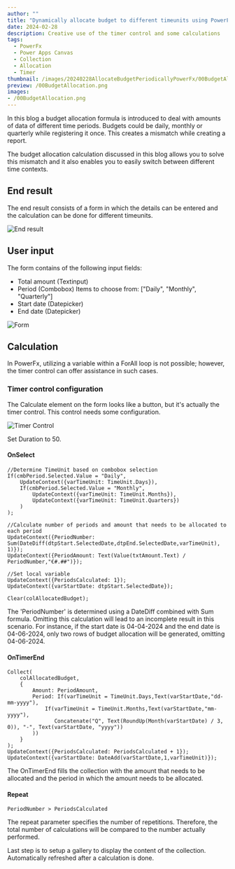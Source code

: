 ```yaml
---
author: ""
title: "Dynamically allocate budget to different timeunits using PowerFx"
date: 2024-02-28
description: Creative use of the timer control and some calculations
tags:
  - PowerFx
  - Power Apps Canvas
  - Collection
  - Allocation
  - Timer 
thumbnail: /images/20240228AllocateBudgetPeriodicallyPowerFx/00BudgetAllocation.png
preview: /00BudgetAllocation.png
images: 
- /00BudgetAllocation.png
---
```



In this blog a budget allocation formula is introduced to deal with amounts of data of different time periods. Budgets could be daily, monthly or quarterly while registering it once. This creates a mismatch while creating a report.

The budget allocation calculation discussed in this blog allows you to solve this mismatch and it also enables you to easily switch between different time contexts.

## End result
The end result consists of a form in which the details can be entered and the calculation can be done for different timeunits.

![End result](/images/20240228AllocateBudgetPeriodicallyPowerFx/Endresult.webp)

## User input
The form contains of the following input fields:
* Total amount (Textinput) 
* Period (Combobox) Items to choose from: ["Daily", "Monthly", "Quarterly"]
* Start date (Datepicker)
* End date (Datepicker)

![Form](/images/20240228AllocateBudgetPeriodicallyPowerFx/Form.png)


## Calculation
In PowerFx, utilizing a variable within a ForAll loop is not possible; however, the timer control can offer assistance in such cases.

### Timer control configuration
The Calculate element on the form looks like a button, but it's actually the timer control.
This control needs some configuration.

![Timer Control](/images/20240228AllocateBudgetPeriodicallyPowerFx/tmrControl.png)

Set Duration to 50.

#### OnSelect
```
//Determine TimeUnit based on combobox selection
If(cmbPeriod.Selected.Value = "Daily",
    UpdateContext({varTimeUnit: TimeUnit.Days}),
    If(cmbPeriod.Selected.Value = "Monthly",
        UpdateContext({varTimeUnit: TimeUnit.Months}),
        UpdateContext({varTimeUnit: TimeUnit.Quarters})
    )
);

//Calculate number of periods and amount that needs to be allocated to each period
UpdateContext({PeriodNumber: Sum(DateDiff(dtpStart.SelectedDate,dtpEnd.SelectedDate,varTimeUnit), 1)});
UpdateContext({PeriodAmount: Text(Value(txtAmount.Text) / PeriodNumber,"€#.##")});

//Set local variable
UpdateContext({PeriodsCalculated: 1});
UpdateContext({varStartDate: dtpStart.SelectedDate});

Clear(colAllocatedBudget);
```

The 'PeriodNumber' is determined using a DateDiff combined with Sum formula. Omitting this calculation will lead to an incomplete result in this scenario. For instance, if the start date is 04-04-2024 and the end date is 04-06-2024, only two rows of budget allocation will be generated, omitting 04-06-2024.

#### OnTimerEnd
```
Collect(
    colAllocatedBudget,
    {
        Amount: PeriodAmount,
        Period: If(varTimeUnit = TimeUnit.Days,Text(varStartDate,"dd-mm-yyyy"),
            If(varTimeUnit = TimeUnit.Months,Text(varStartDate,"mm-yyyy"),
               Concatenate("Q", Text(RoundUp(Month(varStartDate) / 3, 0)), "-", Text(varStartDate, "yyyy"))
        ))
    }
);
UpdateContext({PeriodsCalculated: PeriodsCalculated + 1});
UpdateContext({varStartDate: DateAdd(varStartDate,1,varTimeUnit)});
```

The OnTimerEnd fills the collection with the amount that needs to be allocated and the period in which the amount needs to be allocated. 
 

#### Repeat
`PeriodNumber > PeriodsCalculated`

The repeat parameter specifies the number of repetitions. Therefore, the total number of calculations will be compared to the number actually performed.


Last step is to setup a gallery to display the content of the collection. Automatically refreshed after a calculation is done. 
